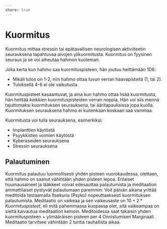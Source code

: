 ```yaml
---
share: true
---
```

# Kuormitus
Kuormitus mittaa stressin tai epätavallisen neurologisen aktiviiteetin seurauksena tapahtuvaa aivojen ylikuormitusta. Kuormitus on fyysinen seuraus ja se voi aiheutaa hahmon kuoleman.

Joka kerta kun hahmo saa kuormituspisteen, hän joutuu heittämään 1D6:
- Mikäli tulos on 1-2, niin hahmo ottaa luvun verran haavapisteitä (1, tai 2).
- Tuloksellä 4-6 ei ole vaikutusta.
 
Kuormituspisteet kasaantuvat, ja aina kun hahmo ottaa lisää kuormitusta, hän heittää *kaikkien* kuormituspisteiden verran noppia.  Hän voi siis mennä tajuttomaksi kuormituksen seurauksena, tai ääritapauksissa jopa kuolla. Kuormituksen seurauksena hahmo ei kuitenkaan koskaan saa vammaa.

Kuormitusta voi tulla seurauksena, esimerkiksi:
- Implanttien käytöstä
- Psyykkisten voimien käytöstä
- Kyberaseiden seurauksena
- Stressin seurauksena

## Palautuminen
Kuormitus palautuu luonnollisesti yhden pisteen vuorokaudessa, olettaen, että hahmo on saanut vähintään yhden pisteen lepoa. Erilaiset huumausaineet ja lääkkeet voivat edesauttaa palautumista ja meditaation ammattilaiset pystyvät palautumaan paremmin: Voit päivän aikana yrittää meditoida testaamalla Itsekuria (Psyko) nopeuttaaksesti kuormituksen palautumista. Meditaatio on vaikeaa ja sen vaikeusaste on $10+2*Kuormituspisteet$, eli mitä pahemmassa kuopassa olet, sitä vaikeampaa on sieltä kaivautua meditaation keinoin. Meditoidessa saat takaisin yhden kuormituspisteen + ylimääräisen pisteen per 4 Onnistumisen Marginaali. Meditaatio tarvitsee vähintään 2 tuntia rauhallista aikaa.